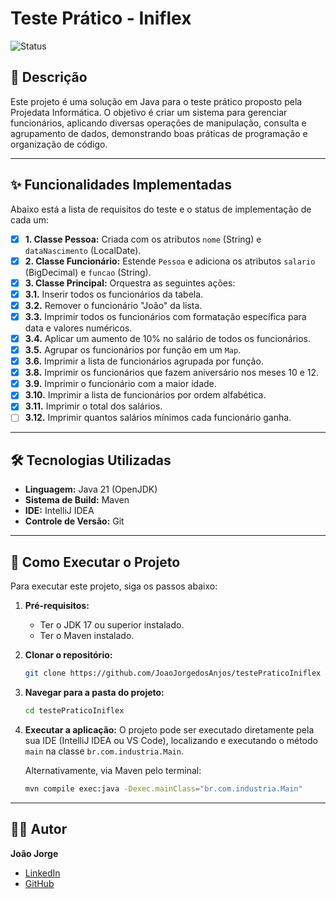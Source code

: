 # Teste Prático - Iniflex

![Status](https://img.shields.io/badge/status-em%20desenvolvimento-yellow)

## 📝 Descrição

Este projeto é uma solução em Java para o teste prático proposto pela Projedata Informática. O objetivo é criar um sistema para gerenciar funcionários, aplicando diversas operações de manipulação, consulta e agrupamento de dados, demonstrando boas práticas de programação e organização de código.

---

## ✨ Funcionalidades Implementadas

Abaixo está a lista de requisitos do teste e o status de implementação de cada um:

- [x] **1. Classe Pessoa:** Criada com os atributos `nome` (String) e `dataNascimento` (LocalDate).
- [x] **2. Classe Funcionário:** Estende `Pessoa` e adiciona os atributos `salario` (BigDecimal) e `funcao` (String).
- [x] **3. Classe Principal:** Orquestra as seguintes ações:
- [x] **3.1.** Inserir todos os funcionários da tabela.
- [x] **3.2.** Remover o funcionário "João" da lista.
- [x] **3.3.** Imprimir todos os funcionários com formatação específica para data e valores numéricos.
- [x] **3.4.** Aplicar um aumento de 10% no salário de todos os funcionários.
- [x] **3.5.** Agrupar os funcionários por função em um `Map`.
- [x] **3.6.** Imprimir a lista de funcionários agrupada por função.
- [x] **3.8.** Imprimir os funcionários que fazem aniversário nos meses 10 e 12.
- [x] **3.9.** Imprimir o funcionário com a maior idade.
- [x] **3.10.** Imprimir a lista de funcionários por ordem alfabética.
- [x] **3.11.** Imprimir o total dos salários.
- [ ] **3.12.** Imprimir quantos salários mínimos cada funcionário ganha.

---

## 🛠️ Tecnologias Utilizadas

* **Linguagem:** Java 21 (OpenJDK)
* **Sistema de Build:** Maven
* **IDE:** IntelliJ IDEA
* **Controle de Versão:** Git

---

## 🚀 Como Executar o Projeto

Para executar este projeto, siga os passos abaixo:

1.  **Pré-requisitos:**
    * Ter o JDK 17 ou superior instalado.
    * Ter o Maven instalado.

2.  **Clonar o repositório:**
    ```bash
    git clone https://github.com/JoaoJorgedosAnjos/testePraticoIniflex
    ```

3.  **Navegar para a pasta do projeto:**
    ```bash
    cd testePraticoIniflex
    ```

4.  **Executar a aplicação:**
    O projeto pode ser executado diretamente pela sua IDE (IntelliJ IDEA ou VS Code), localizando e executando o método `main` na classe `br.com.industria.Main`.

    Alternativamente, via Maven pelo terminal:
    ```bash
    mvn compile exec:java -Dexec.mainClass="br.com.industria.Main"
    ```

---

## 👨‍💻 Autor

**João Jorge**

* [LinkedIn](https://www.linkedin.com/in/joaojorgedosanjos/)
* [GitHub](https://github.com/JoaoJorgedosAnjos/)